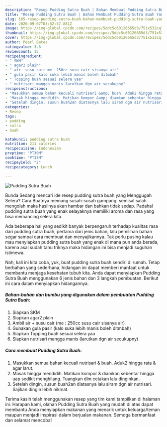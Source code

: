 ```yaml
---
description: "Resep Pudding Sutra Buah | Bahan Membuat Pudding Sutra Buah Yang Sedap"
title: "Resep Pudding Sutra Buah | Bahan Membuat Pudding Sutra Buah Yang Sedap"
slug: 165-resep-pudding-sutra-buah-bahan-membuat-pudding-sutra-buah-yang-sedap
date: 2020-09-07T03:52:57.881Z
image: https://img-global.cpcdn.com/recipes/5ddc5c60126655d3/751x532cq70/pudding-sutra-buah-foto-resep-utama.jpg
thumbnail: https://img-global.cpcdn.com/recipes/5ddc5c60126655d3/751x532cq70/pudding-sutra-buah-foto-resep-utama.jpg
cover: https://img-global.cpcdn.com/recipes/5ddc5c60126655d3/751x532cq70/pudding-sutra-buah-foto-resep-utama.jpg
author: Pearl Bates
ratingvalue: 3.6
reviewcount: 15
recipeingredient:
- " SKM"
- " agar2 plain"
- " air  susu cair me  250cc susu cair sisanya air"
- " gula pasir kalo suka lebih manis boleh ditmbah"
- " Topping buah sesuai selera yaa"
- " nutrisari mangga manis larutkan dgn air secukupny"
recipeinstructions:
- "Masukkan semua bahan kecuali nutrisari &amp; buah. Aduk2 hingga rata &amp; agar larut."
- "Masak hingga mendidih. Matikan kompor &amp; diamkan sebentar hingga uap sedikit menghilang. Tuangkan dlm cetakan lalu dinginkan."
- "Setelah dingin, susun buah2an diatasnya lalu siram dgn air nutrisari. Sajikan dingin lebih nikmat."
categories:
- Resep
tags:
- pudding
- sutra
- buah

katakunci: pudding sutra buah 
nutrition: 211 calories
recipecuisine: Indonesian
preptime: "PT30M"
cooktime: "PT37M"
recipeyield: "2"
recipecategory: Lunch

---
```



![Pudding Sutra Buah](https://img-global.cpcdn.com/recipes/5ddc5c60126655d3/751x532cq70/pudding-sutra-buah-foto-resep-utama.jpg)

Bunda Sedang mencari ide resep pudding sutra buah yang Menggugah Selera? Cara Buatnya memang susah-susah gampang. semisal salah mengolah maka hasilnya akan hambar dan bahkan tidak sedap. Padahal pudding sutra buah yang enak selayaknya memiliki aroma dan rasa yang bisa memancing selera kita.



Ada beberapa hal yang sedikit banyak berpengaruh terhadap kualitas rasa dari pudding sutra buah, pertama dari jenis bahan, lalu pemilihan bahan segar sampai cara membuat dan menyajikannya. Tak perlu pusing kalau mau menyiapkan pudding sutra buah yang enak di mana pun anda berada, karena asal sudah tahu triknya maka hidangan ini bisa menjadi suguhan istimewa.


Nah, kali ini kita coba, yuk, buat pudding sutra buah sendiri di rumah. Tetap berbahan yang sederhana, hidangan ini dapat memberi manfaat untuk membantu menjaga kesehatan tubuh kita. Anda dapat menyiapkan Pudding Sutra Buah menggunakan 6 jenis bahan dan 3 langkah pembuatan. Berikut ini cara dalam menyiapkan hidangannya.

<!--inarticleads1-->

##### Bahan-bahan dan bumbu yang digunakan dalam pembuatan Pudding Sutra Buah:

1. Siapkan  SKM
1. Siapkan  agar2 plain
1. Ambil  air + susu cair (me : 250cc susu cair sisanya air)
1. Gunakan  gula pasir (kalo suka lebih manis boleh ditmbah)
1. Siapkan  Topping buah sesuai selera yaa
1. Siapkan  nutrisari mangga manis (larutkan dgn air secukupny)




<!--inarticleads2-->

##### Cara membuat Pudding Sutra Buah:

1. Masukkan semua bahan kecuali nutrisari &amp; buah. Aduk2 hingga rata &amp; agar larut.
1. Masak hingga mendidih. Matikan kompor &amp; diamkan sebentar hingga uap sedikit menghilang. Tuangkan dlm cetakan lalu dinginkan.
1. Setelah dingin, susun buah2an diatasnya lalu siram dgn air nutrisari. Sajikan dingin lebih nikmat.




Terima kasih telah menggunakan resep yang tim kami tampilkan di halaman ini. Harapan kami, olahan Pudding Sutra Buah yang mudah di atas dapat membantu Anda menyiapkan makanan yang menarik untuk keluarga/teman maupun menjadi inspirasi dalam berjualan makanan. Semoga bermanfaat dan selamat mencoba!
